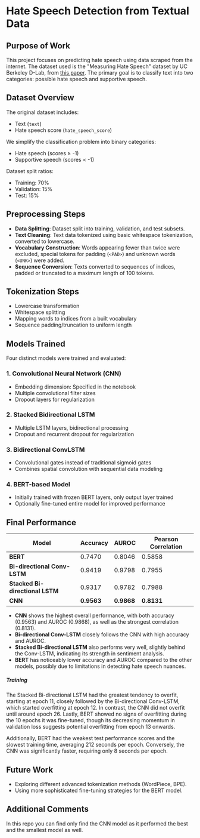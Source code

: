 # Hate Speech Detection from Textual Data

## Purpose of Work

This project focuses on predicting hate speech using data scraped from the internet. The dataset used is the "Measuring Hate Speech" dataset by UC Berkeley D-Lab, from [this paper](https://arxiv.org/abs/2009.10277). The primary goal is to classify text into two categories: possible hate speech and supportive speech.

## Dataset Overview

The original dataset includes:

* Text (`text`)
* Hate speech score (`hate_speech_score`)

We simplify the classification problem into binary categories:

* Hate speech (scores ≥ -1)
* Supportive speech (scores < -1)

Dataset split ratios:

* Training: 70%
* Validation: 15%
* Test: 15%

## Preprocessing Steps

* **Data Splitting**: Dataset split into training, validation, and test subsets.
* **Text Cleaning**: Text data tokenized using basic whitespace tokenization, converted to lowercase.
* **Vocabulary Construction**: Words appearing fewer than twice were excluded, special tokens for padding (`<PAD>`) and unknown words (`<UNK>`) were added.
* **Sequence Conversion**: Texts converted to sequences of indices, padded or truncated to a maximum length of 100 tokens.

## Tokenization Steps

* Lowercase transformation
* Whitespace splitting
* Mapping words to indices from a built vocabulary
* Sequence padding/truncation to uniform length

## Models Trained

Four distinct models were trained and evaluated:

### 1. Convolutional Neural Network (CNN)

* Embedding dimension: Specified in the notebook
* Multiple convolutional filter sizes
* Dropout layers for regularization

### 2. Stacked Bidirectional LSTM

* Multiple LSTM layers, bidirectional processing
* Dropout and recurrent dropout for regularization

### 3. Bidirectional ConvLSTM

* Convolutional gates instead of traditional sigmoid gates
* Combines spatial convolution with sequential data modeling

### 4. BERT-based Model

* Initially trained with frozen BERT layers, only output layer trained
* Optionally fine-tuned entire model for improved performance

## Final Performance

| Model                           | Accuracy   | AUROC      | Pearson Correlation |
| ------------------------------- | ---------- | ---------- | ------------------- |
| **BERT**                        | 0.7470     | 0.8046     | 0.5858              |
| **Bi-directional Conv-LSTM**    | 0.9419     | 0.9798     | 0.7955              |
| **Stacked Bi-directional LSTM** | 0.9317     | 0.9782     | 0.7988              |
| **CNN**                         | **0.9563** | **0.9868** | **0.8131**          |

* **CNN** shows the highest overall performance, with both accuracy (0.9563) and AUROC (0.9868), as well as the strongest correlation (0.8131).
* **Bi-directional Conv-LSTM** closely follows the CNN with high accuracy and AUROC.
* **Stacked Bi-directional LSTM** also performs very well, slightly behind the Conv-LSTM, indicating its strength in sentiment analysis.
* **BERT** has noticeably lower accuracy and AUROC compared to the other models, possibly due to limitations in detecting hate speech nuances.

##### Training

The Stacked Bi-directional LSTM had the greatest tendency to overfit, starting at epoch 11, closely followed by the Bi-directional Conv-LSTM, which started overfitting at epoch 12. In contrast, the CNN did not overfit until around epoch 26. Lastly, BERT showed no signs of overfitting during the 10 epochs it was fine-tuned, though its decreasing momentum in validation loss suggests potential overfitting from epoch 13 onwards.

Additionally, BERT had the weakest test performance scores and the slowest training time, averaging 212 seconds per epoch. Conversely, the CNN was significantly faster, requiring only 8 seconds per epoch.

## Future Work

* Exploring different advanced tokenization methods (WordPiece, BPE).
* Using more sophisticated fine-tuning strategies for the BERT model.

## Additional Comments

In this repo you can find only find the CNN model as it performed the best and the smallest model as well.
